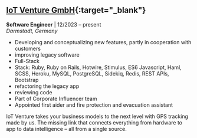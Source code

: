 ## [IoT Venture GmbH](https://iot-venture.com/en/){:target="_blank"}
**Software Engineer** | 12/2023 – present<br/>
*Darmstadt, Germany*

- Developing and conceptualizing new features, partly in cooperation with customers
- improving legacy software
- Full-Stack
- Stack: Ruby, Ruby on Rails, Hotwire, Stimulus, ES6 Javascript, Haml, SCSS, Heroku, MySQL, PostgreSQL, Sidekiq, Redis, REST APIs, Bootstrap
- refactoring the legacy app
- reviewing code
- Part of Corporate Influencer team
- Appointed first aider and fire protection and evacuation assistant

IoT Venture takes your business models to the next level with GPS tracking made by us. The missing link that connects everything from hardware to app to data intelligence – all from a single source.
